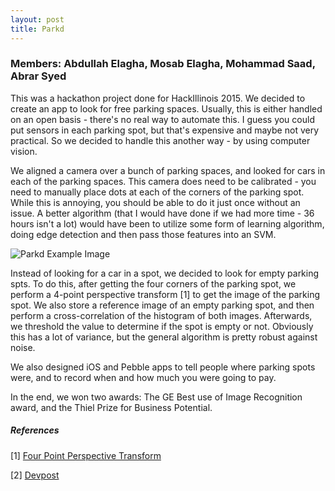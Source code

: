 ```yaml
---
layout: post
title: Parkd
---
```

### Members: Abdullah Elagha, Mosab Elagha, Mohammad Saad, Abrar Syed

This was a hackathon project done for HackIllinois 2015. We decided to create an app to look for free parking spaces. Usually, this is either handled on an open basis - there's no real way to automate this. I guess you could put sensors in each parking spot, but that's expensive and maybe not very practical. So we decided to handle this another way - by using computer vision.

We aligned a camera over a bunch of parking spaces, and looked for cars in each of the parking spaces. This camera does need to be calibrated - you need to manually place dots at each of the corners of the parking spot. While this is annoying, you should be able to do it just once without an issue. A better algorithm (that I would have done if we had more time - 36 hours isn't a lot) would have been to utilize some form of learning algorithm, doing edge detection and then pass those features into an SVM.

![Parkd Example Image](~/www/assets/img/cv.jpg) 

Instead of looking for a car in a spot, we decided to look for empty parking spts. To do this, after getting the four corners of the parking spot, we perform a 4-point perspective transform [1] to get the image of the parking spot. We also store a reference image of an empty parking spot, and then perform a cross-correlation of the histogram of both images. Afterwards, we threshold the value to determine if the spot is empty or not. Obviously this has a lot of variance, but the general algorithm is pretty robust against noise.

We also designed iOS and Pebble apps to tell people where parking spots were, and to record when and how much you were going to pay. 

In the end, we won two awards: The GE Best use of Image Recognition award, and the Thiel Prize for Business Potential.

##### References
[1] [Four Point Perspective Transform](http://www.pyimagesearch.com/2014/08/25/4-point-opencv-getperspective-transform-example/)

[2] [Devpost](http://devpost.com/software/parkd)

